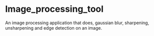 # Image_processing_tool
An image processing application that does, gaussian blur, sharpening, unsharpening and edge detection on an image.
